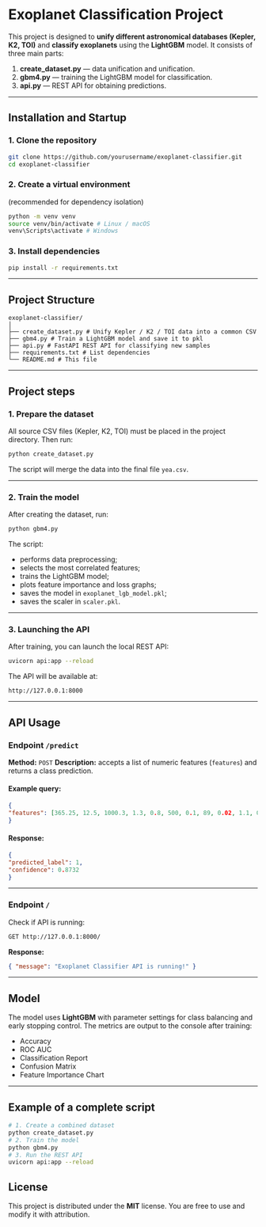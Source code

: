 # Exoplanet Classification Project

This project is designed to **unify different astronomical databases (Kepler, K2, TOI)** and **classify exoplanets** using the **LightGBM** model.
It consists of three main parts:
1. **create_dataset.py** — data unification and unification.
2. **gbm4.py** — training the LightGBM model for classification.
3. **api.py** — REST API for obtaining predictions.

---

## Installation and Startup

### 1. Clone the repository
```bash
git clone https://github.com/yourusername/exoplanet-classifier.git
cd exoplanet-classifier
```

### 2. Create a virtual environment
(recommended for dependency isolation)
```bash
python -m venv venv
source venv/bin/activate # Linux / macOS
venv\Scripts\activate # Windows
```

### 3. Install dependencies
```bash
pip install -r requirements.txt
```

---

## Project Structure

```
exoplanet-classifier/
│
├── create_dataset.py # Unify Kepler / K2 / TOI data into a common CSV
├── gbm4.py # Train a LightGBM model and save it to pkl
├── api.py # FastAPI REST API for classifying new samples
├── requirements.txt # List dependencies
└── README.md # This file
```

---

## Project steps

### 1. Prepare the dataset
All source CSV files (Kepler, K2, TOI) must be placed in the project directory.
Then run:
```bash
python create_dataset.py
```

The script will merge the data into the final file `yea.csv`.

---

### 2. Train the model
After creating the dataset, run:
```bash
python gbm4.py
```

The script:
- performs data preprocessing;
- selects the most correlated features;
- trains the LightGBM model;
- plots feature importance and loss graphs;
- saves the model in `exoplanet_lgb_model.pkl`;
- saves the scaler in `scaler.pkl`.

---

### 3. Launching the API
After training, you can launch the local REST API:
```bash
uvicorn api:app --reload
```

The API will be available at:
```
http://127.0.0.1:8000
```

---

## API Usage

### Endpoint `/predict`
**Method:** `POST`
**Description:** accepts a list of numeric features (`features`) and returns a class prediction.

#### Example query:
```json
{
"features": [365.25, 12.5, 1000.3, 1.3, 0.8, 500, 0.1, 89, 0.02, 1.1, 0.05, 5778, 1.0, 1.0, 4.4, 0.02, 4.6, 0]
}
```

#### Response:
```json
{
"predicted_label": 1,
"confidence": 0.8732
}
```

---

### Endpoint `/`
Check if API is running:
```bash
GET http://127.0.0.1:8000/
```
**Response:**
```json
{ "message": "Exoplanet Classifier API is running!" }
```

---

## Model
The model uses **LightGBM** with parameter settings for class balancing and early stopping control.
The metrics are output to the console after training:
- Accuracy
- ROC AUC
- Classification Report
- Confusion Matrix
- Feature Importance Chart

---

## Example of a complete script

```bash
# 1. Create a combined dataset
python create_dataset.py
# 2. Train the model
python gbm4.py
# 3. Run the REST API
uvicorn api:app --reload
```

## License
This project is distributed under the **MIT** license.
You are free to use and modify it with attribution.
